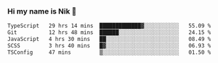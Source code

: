 ### Hi my name is Nik 👋

<!--
**NikDoe/NikDoe** is a ✨ _special_ ✨ repository because its `README.md` (this file) appears on your GitHub profile.

Here are some ideas to get you started:

- 🔭 I’m currently working on ...
- 🌱 I’m currently learning ...
- 👯 I’m looking to collaborate on ...
- 🤔 I’m looking for help with ...
- 💬 Ask me about ...
- 📫 How to reach me: ...
- 😄 Pronouns: ...
- ⚡ Fun fact: ...
-->

<!--START_SECTION:waka-->

```txt
TypeScript   29 hrs 14 mins  █████████████▓░░░░░░░░░░░   55.09 %
Git          12 hrs 48 mins  ██████░░░░░░░░░░░░░░░░░░░   24.15 %
JavaScript   4 hrs 30 mins   ██░░░░░░░░░░░░░░░░░░░░░░░   08.49 %
SCSS         3 hrs 40 mins   █▓░░░░░░░░░░░░░░░░░░░░░░░   06.93 %
TSConfig     47 mins         ▒░░░░░░░░░░░░░░░░░░░░░░░░   01.50 %
```

<!--END_SECTION:waka-->
